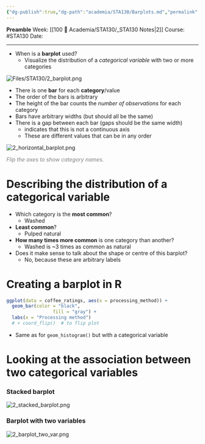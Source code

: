 ```yaml
---
{"dg-publish":true,"dg-path":"academia/STA130/Barplots.md","permalink":"/academia/sta-130/barplots/","created":"2024-01-16T20:18:58.350-05:00","updated":"2024-01-17T12:43:05.285-05:00"}
---
```


**Preamble**
Week: [[100 📒 Academia/STA130/_STA130 Notes\|2]]
Course: #STA130
Date:

---

- When is a **barplot** used?
	- Visualize the distribution of a *categorical variable* with two or more categories

![Files/STA130/2_barplot.png](/img/user/Files/STA130/2_barplot.png)

- There is one **bar** for each **category**/value
- The order of the bars is arbitrary
- The height of the bar counts the *number of observations* for each category
- Bars have arbitrary widths (but should all be the same)
- There is a gap between each bar (gaps should be the same width)
	- indicates that this is not a continuous axis
	- These are different values that can be in any order

![2_horizontal_barplot.png](/img/user/Files/sta130/2_horizontal_barplot.png)
<div class="caption" style="color: grey"><i>Flip the axes to show category names.</i></div>

# Describing the distribution of a categorical variable

- Which category is the **most common**?
	- Washed
- **Least common**?
	- Pulped natural
- **How many times more common** is one category than another?
	- Washed is ~3 times as common as natural
- Does it make sense to talk about the shape or centre of this barplot?
	- No, because these are arbitrary labels

# Creating a barplot in R

```r
ggplot(data = coffee_ratings, aes(x = processing_method)) +
  geom_bar(color = "black",
                 fill = "gray") +
  labs(x = "Processing method")
  # + coord_flip()  # to flip plot
```

- Same as for `geom_histogram()` but with a categorical variable

# Looking at the association between two categorical variables

### Stacked barplot
![2_stacked_barplot.png](/img/user/Files/sta130/2_stacked_barplot.png)

### Barplot with two variables
![2_barplot_two_var.png](/img/user/Files/sta130/2_barplot_two_var.png)